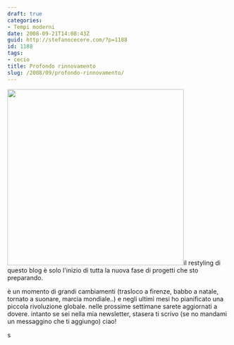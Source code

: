 ```yaml
---
draft: true
categories:
- Tempi moderni
date: 2008-09-21T14:08:43Z
guid: http://stefanocecere.com/?p=1188
id: 1188
tags:
- cecio
title: Profondo rinnovamento
slug: /2008/09/profondo-rinnovamento/
---
```


[<img class="aligncenter size-full wp-image-1192" title="rinnovamento-renew" src="http://stefanocecere.com/wp-content/uploads/sites/3/2008/09/rinnovamento-renew.jpg" alt="" width="400" height="400" srcset="http://stefanocecere.com/wp-content/uploads/sites/3/2008/09/rinnovamento-renew.jpg 400w, http://stefanocecere.com/wp-content/uploads/sites/3/2008/09/rinnovamento-renew-150x150.jpg 150w, http://stefanocecere.com/wp-content/uploads/sites/3/2008/09/rinnovamento-renew-300x300.jpg 300w" sizes="(max-width: 400px) 100vw, 400px" />](http://stefanocecere.com/wp-content/uploads/sites/3/2008/09/rinnovamento-renew.jpg)il restyling di questo blog è solo l'inizio di tutta la nuova fase di progetti che sto preparando.

è un momento di grandi cambiamenti (trasloco a firenze, babbo a natale, tornato a suonare, marcia mondiale..) e negli ultimi mesi ho pianificato una piccola rivoluzione globale. nelle prossime settimane sarete aggiornati a dovere. intanto se sei nella mia newsletter, stasera ti scrivo (se no mandami un messaggino che ti aggiungo) ciao!

s